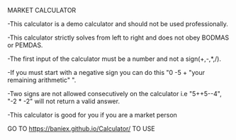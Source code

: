 MARKET CALCULATOR

-This calculator is a demo calculator and should not be used professionally.


-This calculator strictly solves from left to right and does not obey BODMAS or PEMDAS.


-The first input of the calculator must be a number and not a sign(+,-,*,/).


-If you must start with a negative sign you can do this "0 -5 + "your remaining arithmetic"  ".


-Two signs are not allowed consecutively on the calculator i.e "5++5--4", "-2 * -2" will not return a valid answer.

-This calculator is good for you if you are a market person

GO TO  https://baniex.github.io/Calculator/ TO USE
